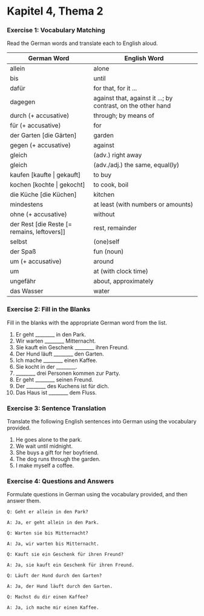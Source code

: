 # Kapitel 4, Thema 2

### Exercise 1: Vocabulary Matching

Read the German words and translate each to English aloud.

| German Word                                   | English Word                                                 |
| --------------------------------------------- | ------------------------------------------------------------ |
| allein                                        | alone                                                        |
| bis                                           | until                                                        |
| dafür                                         | for that, for it ...                                         |
| dagegen                                       | against that, against it ...; by contrast, on the other hand |
| durch (+ accusative)                          | through; by means of                                         |
| für (+ accusative)                            | for                                                          |
| der Garten \[die Gärten]                      | garden                                                       |
| gegen (+ accusative)                          | against                                                      |
| gleich                                        | (adv.) right away                                            |
| gleich                                        | (adv./adj.) the same, equal(ly)                              |
| kaufen \[kaufte \| gekauft]                   | to buy                                                       |
| kochen \[kochte \| gekocht]                   | to cook, boil                                                |
| die Küche \[die Küchen]                       | kitchen                                                      |
| mindestens                                    | at least (with numbers or amounts)                           |
| ohne (+ accusative)                           | without                                                      |
| der Rest \[die Reste \[= remains, leftovers]] | rest, remainder                                              |
| selbst                                        | (one)self                                                    |
| der Spaß                                      | fun (noun)                                                   |
| um (+ accusative)                             | around                                                       |
| um                                            | at (with clock time)                                         |
| ungefähr                                      | about, approximately                                         |
| das Wasser                                    | water                                                        |

### Exercise 2: Fill in the Blanks

Fill in the blanks with the appropriate German word from the list.

1. Er geht \_\_\_\_\_\_\_\_ in den Park.
2. Wir warten \_\_\_\_\_\_\_\_ Mitternacht.
3. Sie kauft ein Geschenk \_\_\_\_\_\_\_\_ ihren Freund.
4. Der Hund läuft \_\_\_\_\_\_\_\_ den Garten.
5. Ich mache \_\_\_\_\_\_\_\_ einen Kaffee.
6. Sie kocht in der \_\_\_\_\_\_\_\_.
7. \_\_\_\_\_\_\_\_ drei Personen kommen zur Party.
8. Er geht \_\_\_\_\_\_\_\_ seinen Freund.
9. Der \_\_\_\_\_\_\_\_ des Kuchens ist für dich.
10. Das Haus ist \_\_\_\_\_\_\_\_ dem Fluss.

### Exercise 3: Sentence Translation

Translate the following English sentences into German using the vocabulary provided.

1. He goes alone to the park.
2. We wait until midnight.
3. She buys a gift for her boyfriend.
4. The dog runs through the garden.
5. I make myself a coffee.

### Exercise 4: Questions and Answers

Formulate questions in German using the vocabulary provided, and then answer them.

`Q: Geht er allein in den Park?`&#x20;

`A: Ja, er geht allein in den Park.`

`Q: Warten sie bis Mitternacht?`&#x20;

`A: Ja, wir warten bis Mitternacht.`

`Q: Kauft sie ein Geschenk für ihren Freund?`&#x20;

`A: Ja, sie kauft ein Geschenk für ihren Freund.`

`Q: Läuft der Hund durch den Garten?`&#x20;

`A: Ja, der Hund läuft durch den Garten.`

`Q: Machst du dir einen Kaffee?`&#x20;

`A: Ja, ich mache mir einen Kaffee.`
